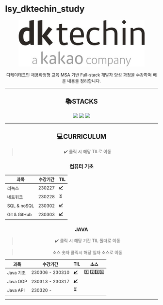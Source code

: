 # lsy_dktechin_study
<div align="center">

![dk 로고](./TIL/image/2023-03-21-12-28-07.png)

디케이테크인 채용확정형 교육 MSA 기반 Full-stack 개발자 양성 과정을 수강하며 배운 내용을 정리합니다.


---

## :books:STACKS
<img src="https://img.shields.io/badge/java-007396?style=for-the-badge&logo=java&logoColor=white"> <img src="https://img.shields.io/badge/linux-FCC624?style=for-the-badge&logo=linux&logoColor=white"> <img src="https://img.shields.io/badge/github-181717?style=for-the-badge&logo=github&logoColor=white"> <!-- <img src="https://img.shields.io/badge/mysql-4479A1?style=for-the-badge&logo=mysql&logoColor=white"> <img src="https://img.shields.io/badge/html5-E34F26?style=for-the-badge&logo=html5&logoColor=white">
<img src="https://img.shields.io/badge/css-1572B6?style=for-the-badge&logo=css3&logoColor=white">
<img src="https://img.shields.io/badge/javascript-F7DF1E?style=for-the-badge&logo=javascript&logoColor=black">
<img src="https://img.shields.io/badge/spring-6DB33F?style=for-the-badge&logo=spring&logoColor=white">
<img src="https://img.shields.io/badge/springboot-6DB33F?style=for-the-badge&logo=springboot&logoColor=white">
<img src="https://img.shields.io/badge/vue.js-4FC08D?style=for-the-badge&logo=vue.js&logoColor=white">
<img src="https://img.shields.io/badge/node.js-339933?style=for-the-badge&logo=Node.js&logoColor=white">
<img src="https://img.shields.io/badge/Docker-2496ED?style=for-the-badge&logo=Docker&logoColor=white">
<img src="https://img.shields.io/badge/Kubernetes-326CE5?style=for-the-badge&logo=Kubernetes&logoColor=white"> -->

---

## :computer:CURRICULUM
> :heavy_check_mark: 클릭 시 해당 TIL로 이동
  ### 컴퓨터 기초

| 과목           | 수강기간   | TIL |
| ------------ | ------ | --- |
| 리눅스          | 230227 | [:heavy_check_mark:](https://github.com/sylee990205/lsy_dktechin_study/blob/main/TIL/01.%20%EC%BB%B4%ED%93%A8%ED%84%B0%20%EA%B8%B0%EC%B4%88/230227_Linux.md)     |
| 네트워크         | 230228 | :hourglass_flowing_sand:     |
| SQL & noSQL  | 230302 | [:heavy_check_mark:](https://github.com/sylee990205/lsy_dktechin_study/blob/main/TIL/01.%20%EC%BB%B4%ED%93%A8%ED%84%B0%20%EA%B8%B0%EC%B4%88/230302_SQL%26NoSQL.md)    |
| Git & GitHub | 230303 | [:heavy_check_mark:](https://github.com/sylee990205/lsy_dktechin_study/blob/main/TIL/01.%20%EC%BB%B4%ED%93%A8%ED%84%B0%20%EA%B8%B0%EC%B4%88/230303_Git%26GitHub.md)
### JAVA
> :heavy_check_mark: 클릭 시 해당 기간 TIL 폴더로 이동

> 소스 숫자 클릭시 해당 일자 소스로 이동

| 과목       | 수강기간            | TIL | 소스 | 
| -------- | --------------- | --- | ---- |
| Java 기초  | 230306 - 230310 | [:heavy_check_mark:](https://github.com/sylee990205/lsy_dktechin_study/tree/main/TIL/02.%20Java%20%EA%B8%B0%EC%B4%88)    | [:one:](https://github.com/sylee990205/lsy_dktechin_study/tree/main/eclipse-workspace/javaedu/src/day1) [:two:](https://github.com/sylee990205/lsy_dktechin_study/tree/main/eclipse-workspace/javaedu/src/day2)[:three:](https://github.com/sylee990205/lsy_dktechin_study/tree/main/eclipse-workspace/javaedu/src/day3)[:four:](/eclipse-workspace/javaedu/src/day4/)
| Java OOP | 230313 - 230317 | [:heavy_check_mark:](https://github.com/sylee990205/lsy_dktechin_study/tree/main/TIL/03.%20Java%20OOP)     |
| Java API | 230320 -        | :hourglass_flowing_sand:
<!-- - DB와 SQL
- JDBC
- Web Client - HTML5, CSS3, JavaScript(AJAX)
- MVC 기반의 Servlet&JSP
---------------- 게시판 구현 실습
- Spring FW(DI, MVC, Rest, JdbcTemplate)
------------------------------ 1차 미니 프로젝트
- JPA
- Spring Boot (AOP, Security, Data JPA)
- Vue.js & Node.js
------------------------------ 2차 미니 프로젝트
Docker 를 활용한 컨테이너 기반 웹 애플리케이션 구현(MSA)
클라우드 기반 운영 환경 - 쿠버네티스, CICD
------------------------------ 최종 프로젝트 -->

---
</div>